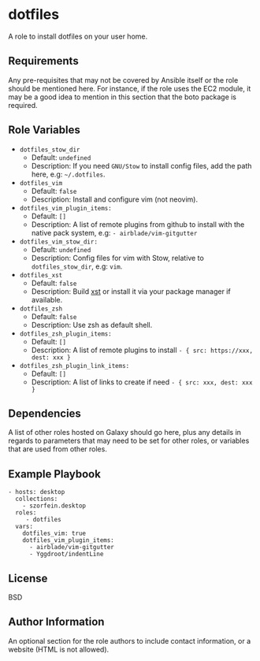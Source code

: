 dotfiles
========

A role to install dotfiles on your user home.

Requirements
------------

Any pre-requisites that may not be covered by Ansible itself or the role should be mentioned here. For instance, if the role uses the EC2 module, it may be a good idea to mention in this section that the boto package is required.

Role Variables
--------------

- `dotfiles_stow_dir`
  - Default: `undefined`
  - Description: If you need `GNU/Stow` to install config files, add the path here, e.g: `~/.dotfiles`.
- `dotfiles_vim`
  - Default: `false`
  - Description: Install and configure vim (not neovim).
- `dotfiles_vim_plugin_items:`
  - Default: `[]`
  - Description: A list of remote plugins from github to install with the native pack system, e.g: `- airblade/vim-gitgutter`
- `dotfiles_vim_stow_dir:`
  - Default: `undefined`
  - Description: Config files for vim with Stow, relative to `dotfiles_stow_dir`, e.g: `vim`.
- `dotfiles_xst`
  - Default: `false`
  - Description: Build [xst](https://github.com/gnotclub/xst) or install it via your package manager if available.
- `dotfiles_zsh`
  - Default: `false`
  - Description: Use zsh as default shell.
- `dotfiles_zsh_plugin_items:`
  - Default: `[]`
  - Description: A list of remote plugins to install `- { src: https://xxx, dest: xxx }`
- `dotfiles_zsh_plugin_link_items:`
  - Default: `[]`
  - Description: A list of links to create if need `- { src: xxx, dest: xxx }`

Dependencies
------------

A list of other roles hosted on Galaxy should go here, plus any details in regards to parameters that may need to be set for other roles, or variables that are used from other roles.

Example Playbook
----------------

    - hosts: desktop
      collections:
        - szorfein.desktop
      roles:
         - dotfiles
      vars:
        dotfiles_vim: true
        dotfiles_vim_plugin_items:
          - airblade/vim-gitgutter
          - Yggdroot/indentLine

License
-------

BSD

Author Information
------------------

An optional section for the role authors to include contact information, or a website (HTML is not allowed).

